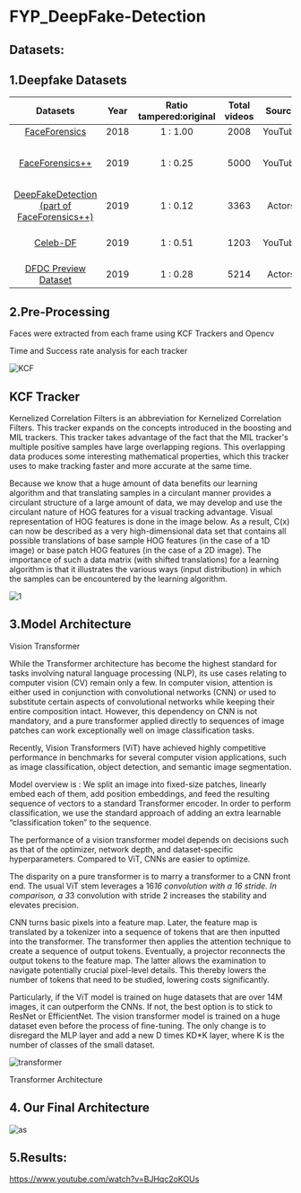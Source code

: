 # FYP_DeepFake-Detection
## Datasets:
## 1.Deepfake Datasets

Datasets|Year|Ratio<br>tampered:original|Total videos|Source|Participants Consent|Tools
:-------:|:----:|:-----------:|:----:|:---:|:-----:|:--:
[FaceForensics](https://arxiv.org/abs/1803.09179)|2018|1 : 1.00|2008|YouTube|N|Face2Face
[FaceForensics++](https://github.com/ondyari/FaceForensics)|2019|1 : 0.25|5000|YouTube|N|faceswap <br> DeepFake <br> Face2Face <br> NeuralTextures
[DeepFakeDetection<br>(part of FaceForensics++)](https://deepfakedetectionchallenge.ai/dataset)|2019|1 : 0.12|3363|Actors|Y
[Celeb-DF](http://www.cs.albany.edu/~lsw/celeb-deepfakeforensics.html)|2019|1 : 0.51|1203|YouTube|N|a refined version of the DeepFake
[DFDC Preview Dataset](https://deepfakedetectionchallenge.ai/dataset)|2019|1 : 0.28|5214|Actors|Y|Unknown

## 2.Pre-Processing

Faces were extracted from each frame using KCF Trackers and Opencv

Time and Success rate analysis for each tracker

![KCF](https://user-images.githubusercontent.com/52126773/168428799-0efdafe2-44b0-4d61-b2de-3e4779718ac1.PNG)

## KCF Tracker
Kernelized Correlation Filters is an abbreviation for Kernelized Correlation Filters. This tracker expands on the concepts introduced in the boosting and MIL trackers. This tracker takes advantage of the fact that the MIL tracker's multiple positive samples have large overlapping regions. This overlapping data produces some interesting mathematical properties, which this tracker uses to make tracking faster and more accurate at the same time.

Because we know that a huge amount of data benefits our learning algorithm and that translating samples in a circulant manner provides a circulant structure of a large amount of data, we may develop and use the circulant nature of HOG features for a visual tracking advantage. Visual representation of HOG features is done in the image below. As a result, C(x) can now be described as a very high-dimensional data set that contains all possible translations of base sample HOG features (in the case of a 1D image) or base patch HOG features (in the case of a 2D image). The importance of such a data matrix (with shifted translations) for a learning algorithm is that it illustrates the various ways (input distribution) in which the samples can be encountered by the learning algorithm.

![1](https://user-images.githubusercontent.com/52126773/168428857-f8bb941f-6af4-46b2-840f-5c1a6249d62c.PNG)

## 3.Model Architecture

Vision Transformer

While the Transformer architecture has become the highest standard for tasks involving natural language processing (NLP), its use cases relating to computer vision (CV) remain only a few. In computer vision, attention is either used in conjunction with convolutional networks (CNN) or used to substitute certain aspects of convolutional networks while keeping their entire composition intact. However, this dependency on CNN is not mandatory, and a pure transformer applied directly to sequences of image patches can work exceptionally well on image classification tasks.

Recently, Vision Transformers (ViT) have achieved highly competitive performance in benchmarks for several computer vision applications, such as image classification, object detection, and semantic image segmentation.

Model overview is : We split an image into fixed-size patches, linearly embed each of them,
add position embeddings, and feed the resulting sequence of vectors to a standard Transformer
encoder. In order to perform classification, we use the standard approach of adding an extra learnable
“classification token” to the sequence.

The performance of a vision transformer model depends on decisions such as that of the optimizer, network depth, and dataset-specific hyperparameters. Compared to ViT, CNNs are easier to optimize.

The disparity on a pure transformer is to marry a transformer to a CNN front end. The usual ViT stem leverages a 16*16 convolution with a 16 stride. In comparison, a 3*3 convolution with stride 2 increases the stability and elevates precision.

CNN turns basic pixels into a feature map. Later, the feature map is translated by a tokenizer into a sequence of tokens that are then inputted into the transformer. The transformer then applies the attention technique to create a sequence of output tokens. Eventually, a projector reconnects the output tokens to the feature map. The latter allows the examination to navigate potentially crucial pixel-level details. This thereby lowers the number of tokens that need to be studied, lowering costs significantly.

Particularly, if the ViT model is trained on huge datasets that are over 14M images, it can outperform the CNNs. If not, the best option is to stick to ResNet or EfficientNet. The vision transformer model is trained on a huge dataset even before the process of fine-tuning. The only change is to disregard the MLP layer and add a new D times KD*K layer, where K is the number of classes of the small dataset.





![transformer](https://user-images.githubusercontent.com/52126773/168429019-1a9561ad-9571-4c8f-b198-7da80ed50441.PNG)


Transformer Architecture

## 4. Our Final Architecture

![as](https://user-images.githubusercontent.com/52126773/168429055-305987fa-963d-4215-8c84-66da78ff3863.PNG)

## 5.Results:

https://www.youtube.com/watch?v=BJHqc2oKOUs



